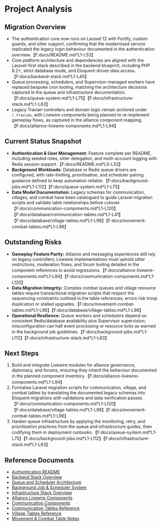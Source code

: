 # Project Analysis

## Migration Overview
- The authentication core now runs on Laravel 12 with Fortify, custom guards, and sitter support, confirming that the modernised service replicated the legacy login behaviour documented in the authentication overview.【F:docs/README.md†L1-L53】
- Core platform architecture and dependencies are aligned with the Laravel-first stack described in the backend blueprint, including PHP 8.2+, strict database mode, and Eloquent-driven data access.【F:docs/backend-stack.md†L1-L40】
- Queue processing, schedulers, and Supervisor-managed workers have replaced bespoke cron tooling, matching the architecture decisions captured in the queue and infrastructure documentation.【F:docs/queue-system.md†L1-L75】【F:docs/infrastructure-stack.md†L1-L63】
- Legacy Travian controllers and domain logic remain archived under `/_travian`, with Livewire components being planned to re-implement gameplay flows, as captured in the alliance component mapping.【F:docs/alliance-livewire-components.md†L1-L94】

## Current Status Snapshot
- **Authentication & User Management:** Feature complete per README, including seeded roles, sitter delegation, and multi-account logging with Redis session support.【F:docs/README.md†L5-L53】
- **Background Workloads:** Database or Redis queue drivers are configured, with rate-limiting, prioritisation, and scheduler pairing guidance defined to keep automation reliable.【F:docs/background-jobs.md†L1-L112】【F:docs/queue-system.md†L1-L75】
- **Data Model Documentation:** Legacy schemas for communication, villages, and combat have been catalogued to guide Laravel migration scripts and validate table relationships before cutover.【F:docs/communication-components.md†L1-L120】【F:docs/database/communication-tables.md†L1-L41】【F:docs/database/village-tables.md†L1-L96】【F:docs/movement-combat-tables.md†L1-L96】

## Outstanding Risks
- **Gameplay Feature Parity:** Alliance and messaging experiences still rely on legacy controllers; Livewire implementations must uphold sitter restrictions, moderation flows, and forum tooling detailed in the component references to avoid regressions.【F:docs/alliance-livewire-components.md†L1-L94】【F:docs/communication-components.md†L1-L120】
- **Data Migration Integrity:** Complex combat queues and village resource tables require transactional migration scripts that respect the sequencing constraints outlined in the table references; errors risk troop duplication or stalled upgrades.【F:docs/movement-combat-tables.md†L1-L96】【F:docs/database/village-tables.md†L1-L96】
- **Operational Resilience:** Queue workers and schedulers depend on consistent Redis/database availability plus Supervisor supervision; misconfiguration can halt event processing or resource ticks as warned in the background job guidelines.【F:docs/background-jobs.md†L1-L112】【F:docs/infrastructure-stack.md†L1-L63】

## Next Steps
1. Build and integrate Livewire modules for alliance governance, diplomacy, and forums, ensuring they inherit the behaviour documented in the planned component inventory.【F:docs/alliance-livewire-components.md†L1-L94】
2. Formalise Laravel migration scripts for communication, village, and combat tables by translating the documented legacy schemas into Eloquent migrations with validations and data verification passes.【F:docs/communication-components.md†L1-L120】【F:docs/database/village-tables.md†L1-L96】【F:docs/movement-combat-tables.md†L1-L96】
3. Harden queue infrastructure by applying the monitoring, retry, and prioritisation practices from the queue and infrastructure guides, then codifying them in deployment runbooks.【F:docs/queue-system.md†L1-L75】【F:docs/background-jobs.md†L1-L112】【F:docs/infrastructure-stack.md†L1-L63】

## Reference Documents
- [Authentication README](./README.md)
- [Backend Stack Overview](./backend-stack.md)
- [Queue and Scheduler Architecture](./queue-system.md)
- [Background Job & Scheduler System](./background-jobs.md)
- [Infrastructure Stack Overview](./infrastructure-stack.md)
- [Alliance Livewire Components](./alliance-livewire-components.md)
- [Communication Components](./communication-components.md)
- [Communication Tables Reference](./database/communication-tables.md)
- [Village Tables Reference](./database/village-tables.md)
- [Movement & Combat Table Notes](./movement-combat-tables.md)
